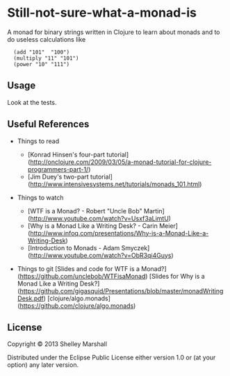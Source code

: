 # Still-not-sure-what-a-monad-is

A monad for binary strings written in Clojure to learn about monads and to do useless calculations like

      (add "101"  "100")
      (multiply "11" "101")
      (power "10" "111")
      
## Usage

Look at the tests.

## Useful References

* Things to read
  * [Konrad Hinsen's four-part tutorial] (http://onclojure.com/2009/03/05/a-monad-tutorial-for-clojure-programmers-part-1/)
  * [Jim Duey's two-part tutorial] (http://www.intensivesystems.net/tutorials/monads_101.html)

* Things to watch
  * [WTF is a Monad? - Robert "Uncle Bob" Martin] (http://www.youtube.com/watch?v=Usxf3aLimtU)
  * [Why is a Monad Like a Writing Desk? - Carin Meier] (http://www.infoq.com/presentations/Why-is-a-Monad-Like-a-Writing-Desk)
  * [Introduction to Monads - Adam Smyczek] (http://www.youtube.com/watch?v=ObR3qi4Guys)
  
* Things to git
  [Slides and code for WTF is a Monad?] (https://github.com/unclebob/WTFisaMonad)
  [Slides for Why is a Monad Like a Writing Desk?] (https://github.com/gigasquid/Presentations/blob/master/monadWritingDesk.pdf)
  [clojure/algo.monads] (https://github.com/clojure/algo.monads)
  
## License

Copyright © 2013 Shelley Marshall

Distributed under the Eclipse Public License either version 1.0 or (at
your option) any later version.
